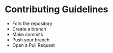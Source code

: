 # Contributing Guidelines

- Fork the repository
- Create a branch
- Make commits
- Push your branch
- Open a Pull Request
